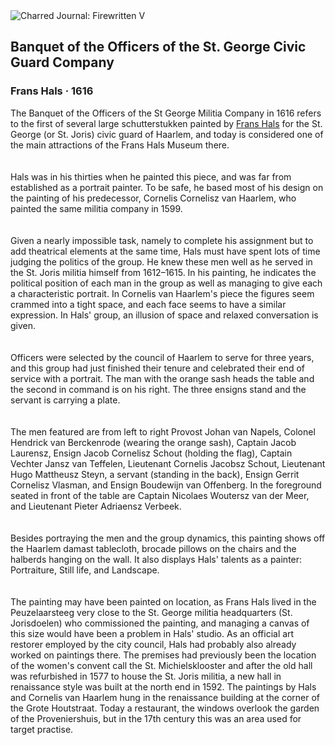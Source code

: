 <div class="artwork-of-the-day">
  <div class="container">
    <div class="img-wrapper">
      <img
        src="https://uploads4.wikiart.org/images/frans-hals/banquet-of-the-officers-of-the-st-george-civic-guard-company-detail.jpg!Large.jpg"
        alt="Charred Journal: Firewritten V" />
    </div>
    <div class="artwork-detail">
      <div class="artwork-origin"> 
        <h2 class="artwork-name">Banquet of the Officers of the St. George Civic Guard Company</h2>
        <h3 class="artist">
          Frans Hals
                    ·  1616
        </h3>
      </div>
      <p class="description">
        <span class="artwork-description-text ng-binding" ng-bind-html="viewModel.ArtworkOfTheDay.Description | unsafe">The Banquet of the Officers of the St George Militia Company in 1616 refers to the first of several large schutterstukken painted by <a target="_blank" href="/en/frans-hals">Frans Hals</a> for the St. George (or St. Joris) civic guard of Haarlem, and today is considered one of the main attractions of the Frans Hals Museum there.<br>
<br>
<br>Hals was in his thirties when he painted this piece, and was far from established as a portrait painter. To be safe, he based most of his design on the painting of his predecessor, Cornelis Cornelisz van Haarlem, who painted the same militia company in 1599. <br>
<br>
<br>Given a nearly impossible task, namely to complete his assignment but to add theatrical elements at the same time, Hals must have spent lots of time judging the politics of the group. He knew these men well as he served in the St. Joris militia himself from 1612–1615. In his painting, he indicates the political position of each man in the group as well as managing to give each a characteristic portrait. In Cornelis van Haarlem's piece the figures seem crammed into a tight space, and each face seems to have a similar expression. In Hals' group, an illusion of space and relaxed conversation is given.<br>
<br>
<br>Officers were selected by the council of Haarlem to serve for three years, and this group had just finished their tenure and celebrated their end of service with a portrait. The man with the orange sash heads the table and the second in command is on his right. The three ensigns stand and the servant is carrying a plate.<br>
<br>
<br>The men featured are from left to right Provost Johan van Napels, Colonel Hendrick van Berckenrode (wearing the orange sash), Captain Jacob Laurensz, Ensign Jacob Cornelisz Schout (holding the flag), Captain Vechter Jansz van Teffelen, Lieutenant Cornelis Jacobsz Schout, Lieutenant Hugo Mattheusz Steyn, a servant (standing in the back), Ensign Gerrit Cornelisz Vlasman, and Ensign Boudewijn van Offenberg. In the foreground seated in front of the table are Captain Nicolaes Woutersz van der Meer, and Lieutenant Pieter Adriaensz Verbeek.<br>
<br>
<br>Besides portraying the men and the group dynamics, this painting shows off the Haarlem damast tablecloth, brocade pillows on the chairs and the halberds hanging on the wall. It also displays Hals' talents as a painter: Portraiture, Still life, and Landscape.<br>
<br>
<br>The painting may have been painted on location, as Frans Hals lived in the Peuzelaarsteeg very close to the St. George militia headquarters (St. Jorisdoelen) who commissioned the painting, and managing a canvas of this size would have been a problem in Hals' studio. As an official art restorer employed by the city council, Hals had probably also already worked on paintings there. The premises had previously been the location of the women's convent call the St. Michielsklooster and after the old hall was refurbished in 1577 to house the St. Joris militia, a new hall in renaissance style was built at the north end in 1592.  The paintings by Hals and Cornelis van Haarlem hung in the renaissance building at the corner of the Grote Houtstraat. Today a restaurant, the windows overlook the garden of the Proveniershuis, but in the 17th century this was an area used for target practise.<br></span>
                        <div class="text-shadow-container" ng-show="showShadow" style=""></div>
      </p>
    </div>
  </div>

</div>
